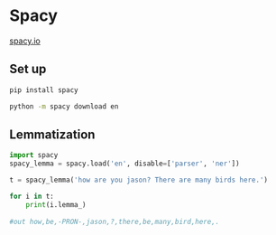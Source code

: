 # Spacy

[spacy.io](https://spacy.io)


## Set up 

```sh 
pip install spacy 

python -m spacy download en 
```

## Lemmatization 

```py 
import spacy
spacy_lemma = spacy.load('en', disable=['parser', 'ner'])

t = spacy_lemma('how are you jason? There are many birds here.')

for i in t:
    print(i.lemma_)
    
#out how,be,-PRON-,jason,?,there,be,many,bird,here,.
```
